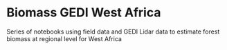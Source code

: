 # Biomass GEDI West Africa
Series of notebooks using field data and GEDI Lidar data to estimate forest biomass at regional level for West Africa
